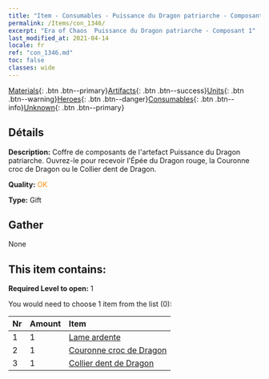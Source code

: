 ```yaml
---
title: "Item - Consumables - Puissance du Dragon patriarche - Composant 1"
permalink: /Items/con_1346/
excerpt: "Era of Chaos  Puissance du Dragon patriarche - Composant 1"
last_modified_at: 2021-04-14
locale: fr
ref: "con_1346.md"
toc: false
classes: wide
---
```

 [Materials](/fr/Items/){: .btn .btn--primary}[Artifacts](/fr/Items/Artifacts/){: .btn .btn--success}[Units](/fr/Items/Units/){: .btn .btn--warning}[Heroes](/fr/Items/Heroes/){: .btn .btn--danger}[Consumables](/fr/Items/Consumables/){: .btn .btn--info}[Unknown](/fr/Items/Unknown/){: .btn .btn--primary}

## Détails
 **Description:** Coffre de composants de l'artefact Puissance du Dragon patriarche. Ouvrez-le pour recevoir l'Épée du Dragon rouge, la Couronne croc de Dragon ou le Collier dent de Dragon.

 **Quality:** <span style="color: #FF8C00">OK</span>

 **Type:** Gift

## Gather

  None

## This item contains:

 **Required Level to open:** 1

 You would need to choose 1 item from the list (0):

  | Nr | Amount |     Item    |
  |:---|:-------|:------------|
  | 1 | 1 | [Lame ardente](/fr/Items/art_146/) | 
  | 2 | 1 | [Couronne croc de Dragon](/fr/Items/art_147/) | 
  | 3 | 1 | [Collier dent de Dragon](/fr/Items/art_149/) | 
